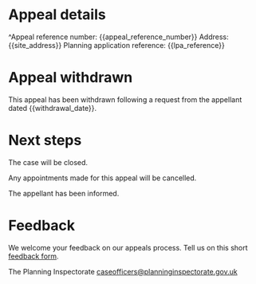 # Appeal details

^Appeal reference number: {{appeal_reference_number}}
Address: {{site_address}}
Planning application reference: {{lpa_reference}}

# Appeal withdrawn

This appeal has been withdrawn following a request from the appellant dated {{withdrawal_date}}.

# Next steps

The case will be closed.

Any appointments made for this appeal will be cancelled.

The appellant has been informed.

# Feedback

We welcome your feedback on our appeals process. Tell us on this short [feedback form](https://forms.office.com/pages/responsepage.aspx?id=mN94WIhvq0iTIpmM5VcIjfMZj__F6D9LmMUUyoUrZDZUOERYMEFBN0NCOFdNU1BGWEhHUFQxWVhUUy4u).

The Planning Inspectorate
caseofficers@planninginspectorate.gov.uk
